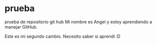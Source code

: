 # prueba
prueba de repositorio git hub
Mi nombre es Angel y estoy aprendiendo a manejar GitHub.

Este es mi segundo cambio. Necesito saber si aprendí :D
